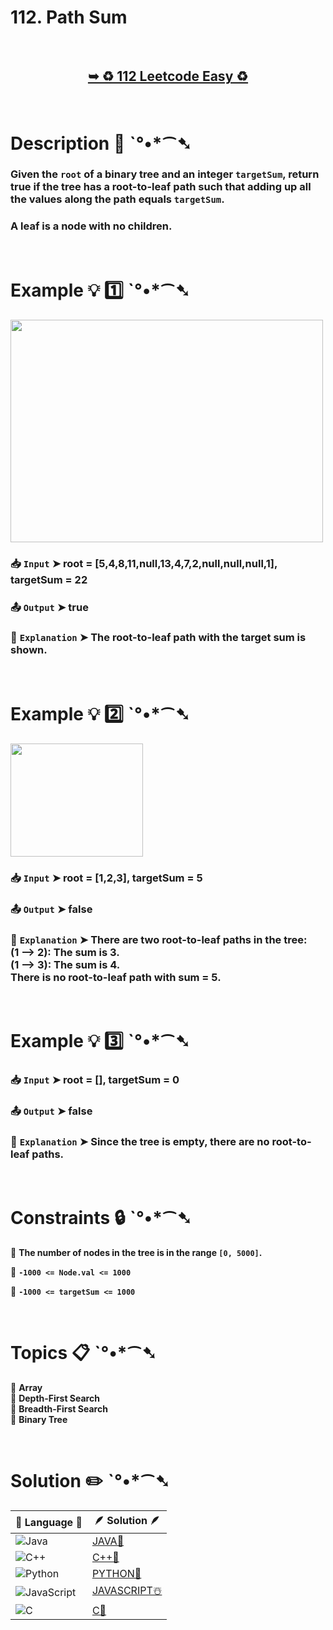 # 112. Path Sum

</br>

<h2 align="center"> 

<a href="https://leetcode.com/problems/path-sum/description/"><strong>➥ ♻️ 112 Leetcode Easy ♻️ </strong></a>
</h2>

</br>

# Description 📜 ˋ°•*⁀➷

### Given the `root` of a binary tree and an integer `targetSum`, return true if the tree has a root-to-leaf path such that adding up all the values along the path equals `targetSum`.

### A leaf is a node with no children.

</br>

# Example 💡 1️⃣ ˋ°•*⁀➷

<img src="https://github.com/user-attachments/assets/bfba55ca-a00a-4f10-81e4-5cb5f1b65f75" width="500px" height="356px"/>

  ### 📥 `Input`  ➤ root = [5,4,8,11,null,13,4,7,2,null,null,null,1], targetSum = 22

  ### 📤 `Output`  ➤ true

  ### 🔦 `Explanation`  ➤  The root-to-leaf path with the target sum is shown.

</br>

# Example 💡 2️⃣ ˋ°•*⁀➷

<img src="https://github.com/user-attachments/assets/bbeae305-c985-4565-820b-d933c817d7de" width="212px" height="181px"/>

  ### 📥 `Input` ➤ root = [1,2,3], targetSum = 5

  ### 📤 `Output`  ➤ false

  ### 🔦 `Explanation` ➤ There are two root-to-leaf paths in the tree:</br> (1 --> 2): The sum is 3.</br> (1 --> 3): The sum is 4.</br> There is no root-to-leaf path with sum = 5.

</br>

# Example 💡 3️⃣ ˋ°•*⁀➷

  ### 📥 `Input` ➤ root = [], targetSum = 0

  ### 📤 `Output`  ➤ false

  ### 🔦 `Explanation`  ➤  Since the tree is empty, there are no root-to-leaf paths.

</br>

# Constraints 🔒 ˋ°•*⁀➷

🔹 **The number of nodes in the tree is in the range `[0, 5000]`.** </br>

🔹 **`-1000 <= Node.val <= 1000`** </br>

🔹 **`-1000 <= targetSum <= 1000`** </br>

</br>

# Topics 📋 ˋ°•*⁀➷

🔸 **Array**  </br>
🔸 **Depth-First Search**  </br>
🔸 **Breadth-First Search**  </br>
🔸 **Binary Tree**  </br>

</br>

# Solution ✏️ ˋ°•*⁀➷

| 📒 Language 📒  | 🪶 Solution 🪶 |
| ------------- | ------------- |
|  ![Java](https://img.shields.io/badge/java-%23ED8B00.svg?style=for-the-badge&logo=openjdk&logoColor=white)  | [JAVA🍁](https://github.com/Prakhar-002/LEETCODE/blob/main/%F0%9F%8E%AD%20LEVEL%20wise%20que%20with%20solution%20%F0%9F%8E%AF/%E2%99%BB%EF%B8%8F%20Easy%E2%99%BB%EF%B8%8F/%E2%99%BB%EF%B8%8F%20Easy%20112.%20Path%20Sum%20%E2%98%83%EF%B8%8F%20%F0%9F%8D%81%20%F0%9F%8D%B0%20%20%F0%9F%8E%B2%20%F0%9F%92%96/%F0%9F%8D%81JAVA%20-%20112.%20Path%20Sum.java) |
|  ![C++](https://img.shields.io/badge/c++-%2300599C.svg?style=for-the-badge&logo=c%2B%2B&logoColor=white)  | [C++🎲](https://github.com/Prakhar-002/LEETCODE/blob/main/%F0%9F%8E%AD%20LEVEL%20wise%20que%20with%20solution%20%F0%9F%8E%AF/%E2%99%BB%EF%B8%8F%20Easy%E2%99%BB%EF%B8%8F/%E2%99%BB%EF%B8%8F%20Easy%20112.%20Path%20Sum%20%E2%98%83%EF%B8%8F%20%F0%9F%8D%81%20%F0%9F%8D%B0%20%20%F0%9F%8E%B2%20%F0%9F%92%96/%F0%9F%8E%B2CPP%20-%20112.%20Path%20Sum.cpp)  |
|  ![Python](https://img.shields.io/badge/python-3670A0?style=for-the-badge&logo=python&logoColor=ffdd54)    | [PYTHON🍰](https://github.com/Prakhar-002/LEETCODE/blob/main/%F0%9F%8E%AD%20LEVEL%20wise%20que%20with%20solution%20%F0%9F%8E%AF/%E2%99%BB%EF%B8%8F%20Easy%E2%99%BB%EF%B8%8F/%E2%99%BB%EF%B8%8F%20Easy%20112.%20Path%20Sum%20%E2%98%83%EF%B8%8F%20%F0%9F%8D%81%20%F0%9F%8D%B0%20%20%F0%9F%8E%B2%20%F0%9F%92%96/%F0%9F%8D%B0PYTHON%20-%20112.%20Path%20Sum.py) |
| ![JavaScript](https://img.shields.io/badge/javascript-%23323330.svg?style=for-the-badge&logo=javascript&logoColor=%23F7DF1E)   | [JAVASCRIPT☃️](https://github.com/Prakhar-002/LEETCODE/blob/main/%F0%9F%8E%AD%20LEVEL%20wise%20que%20with%20solution%20%F0%9F%8E%AF/%E2%99%BB%EF%B8%8F%20Easy%E2%99%BB%EF%B8%8F/%E2%99%BB%EF%B8%8F%20Easy%20112.%20Path%20Sum%20%E2%98%83%EF%B8%8F%20%F0%9F%8D%81%20%F0%9F%8D%B0%20%20%F0%9F%8E%B2%20%F0%9F%92%96/%E2%98%83%EF%B8%8FJAVASCRIPT%20-%20112.%20Path%20Sum.js) |
|   ![C](https://img.shields.io/badge/c-%2300599C.svg?style=for-the-badge&logo=c&logoColor=white)   | [C💖](https://github.com/Prakhar-002/LEETCODE/blob/main/%F0%9F%8E%AD%20LEVEL%20wise%20que%20with%20solution%20%F0%9F%8E%AF/%E2%99%BB%EF%B8%8F%20Easy%E2%99%BB%EF%B8%8F/%E2%99%BB%EF%B8%8F%20Easy%20112.%20Path%20Sum%20%E2%98%83%EF%B8%8F%20%F0%9F%8D%81%20%F0%9F%8D%B0%20%20%F0%9F%8E%B2%20%F0%9F%92%96/%F0%9F%92%96C%20-%20112.%20Path%20Sum.c)  |
